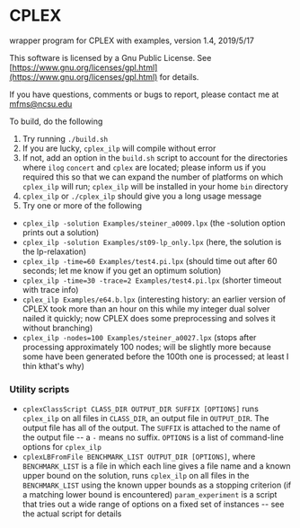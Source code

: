# CPLEX
wrapper program for CPLEX with examples, version 1.4, 2019/5/17

This software is licensed by a Gnu Public License. See [https://www.gnu.org/licenses/gpl.html](https://www.gnu.org/licenses/gpl.html) for details.

If you have questions, comments or bugs to report, please contact me at mfms@ncsu.edu

To build, do the following
1. Try running `./build.sh`
2. If you are lucky, `cplex_ilp` will compile without error
3. If not, add an option in the `build.sh` script to account for the directories where `ilog` `concert` and `cplex` are located; please inform us if you required this so that we can expand the number of platforms on which `cplex_ilp` will run; `cplex_ilp` will be installed in your home `bin` directory
4. `cplex_ilp` or `./cplex_ilp` should give you a long usage message
5. Try one or more of the following
* `cplex_ilp -solution Examples/steiner_a0009.lpx` (the -solution option prints out a solution)
* `cplex_ilp -solution Examples/st09-lp_only.lpx` (here, the solution is the lp-relaxation)
* `cplex_ilp -time=60 Examples/test4.pi.lpx` (should time out after 60 seconds; let me know if you get an optimum solution)
* `cplex_ilp -time=30 -trace=2 Examples/test4.pi.lpx` (shorter timeout with trace info)
* `cplex_ilp Examples/e64.b.lpx` (interesting history: an earlier version of CPLEX took more than an hour on this while my integer dual solver nailed it quickly; now CPLEX does some preprocessing and solves it without branching)
* `cplex_ilp -nodes=100 Examples/steiner_a0027.lpx` (stops after processing approximately 100 nodes; will be slightly more because some have been generated before the 100th one is processed; at least I thin kthat's why)

### Utility scripts

* `cplexClassScript CLASS_DIR OUTPUT_DIR SUFFIX [OPTIONS]` runs `cplex_ilp` on all files in `CLASS_DIR`, an output file in `OUTPUT_DIR`. The output file has all of the output. The `SUFFIX` is attached to the name of the output file -- a `-` means no suffix. `OPTIONS` is a list of command-line options for `cplex_ilp`
* `cplexLBFromFile BENCHMARK_LIST OUTPUT_DIR [OPTIONS]`, where `BENCHMARK_LIST` is a file in which each line gives a file name and a known upper bound on the solution, runs `cplex_ilp` on all files in the `BENCHMARK_LIST` using the known upper bounds as a stopping criterion (if a matching lower bound is encountered)
`param_experiment` is a script that tries out a wide range of options on a fixed set of instances -- see the actual script for details
